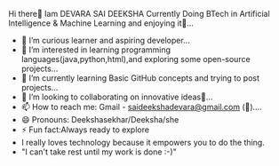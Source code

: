 Hi there👋
Iam DEVARA SAI DEEKSHA
Currently Doing BTech in Artificial Intelligence & Machine Learning and enjoying it🙂...
- 🥰 I’m curious learner and aspiring developer...
- 👀 I’m interested in learning programming languages(java,python,html),and exploring some open-source projects...
- 🌱 I’m currently learning Basic GitHub concepts and trying to post projects...
- 💞️ I’m looking to collaborating on innovative ideas💪...
- 📫 How to reach me: Gmail - saideekshadevara@gmail.com (📧)....
- 😄 Pronouns: Deekshasekhar/Deeksha/she
- ⚡ Fun fact:Always ready to explore
- I really loves technology because it empowers you to do the thing.
- "I can't take rest until my work is done :-)"
